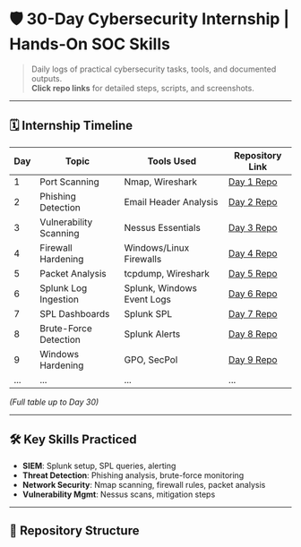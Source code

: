 # 🛡️ 30-Day Cybersecurity Internship | Hands-On SOC Skills

> Daily logs of practical cybersecurity tasks, tools, and documented outputs.  
> **Click repo links** for detailed steps, scripts, and screenshots.

---

## 🗓️ Internship Timeline

| Day  | Topic                  | Tools Used               | Repository Link |
|------|------------------------|--------------------------|-----------------|
| 1    | Port Scanning          | Nmap, Wireshark          | [Day 1 Repo](https://github.com/chandruthehacker/ElevateLabs-Day1-PortScan.git) |
| 2    | Phishing Detection     | Email Header Analysis    | [Day 2 Repo](https://github.com/chandruthehacker/ElevateLabs-Day2-Phishing-Detection) |
| 3    | Vulnerability Scanning | Nessus Essentials        | [Day 3 Repo](https://github.com/...) |
| 4    | Firewall Hardening     | Windows/Linux Firewalls  | [Day 4 Repo](https://github.com/...) |
| 5    | Packet Analysis        | tcpdump, Wireshark       | [Day 5 Repo](https://github.com/...) |
| 6    | Splunk Log Ingestion   | Splunk, Windows Event Logs | [Day 6 Repo](https://github.com/...) |
| 7    | SPL Dashboards         | Splunk SPL               | [Day 7 Repo](https://github.com/...) |
| 8    | Brute-Force Detection  | Splunk Alerts            | [Day 8 Repo](https://github.com/...) |
| 9    | Windows Hardening      | GPO, SecPol              | [Day 9 Repo](https://github.com/...) |
| ...  | ...                    | ...                      | ... |

*(Full table up to Day 30)*

---

## 🛠️ Key Skills Practiced
- **SIEM**: Splunk setup, SPL queries, alerting  
- **Threat Detection**: Phishing analysis, brute-force monitoring  
- **Network Security**: Nmap scanning, firewall rules, packet analysis  
- **Vulnerability Mgmt**: Nessus scans, mitigation steps  

---

## 📂 Repository Structure
